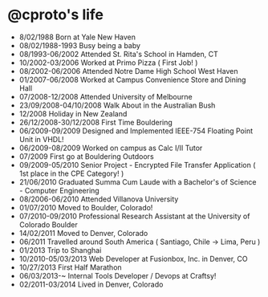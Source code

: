 @cproto's life
===============

- 8/02/1988 Born at Yale New Haven
- 08/02/1988-1993 Busy being a baby
- 08/1993-06/2002 Attended St. Rita's School in Hamden, CT
- 10/2002-03/2006 Worked at Primo Pizza ( First Job! )
- 08/2002-06/2006 Attended Notre Dame High School West Haven
- 01/2007-06/2008 Worked at Campus Convenience Store and Dining Hall
- 07/2008-12/2008 Attended University of Melbourne
- 23/09/2008-04/10/2008 Walk About in the Australian Bush
- 12/2008 Holiday in New Zealand
- 26/12/2008-30/12/2008 First Time Bouldering
- 06/2009-09/2009 Designed and Implemented IEEE-754 Floating Point Unit in VHDL!
- 06/2009-08/2009 Worked on campus as Calc I/II Tutor
- 07/2009 First go at Bouldering Outdoors
- 09/2009-05/2010 Senior Project - Encrypted File Transfer Application ( 1st place in the CPE Category! )
- 21/06/2010 Graduated Summa Cum Laude with a Bachelor's of Science - Computer Engineering
- 08/2006-06/2010 Attended Villanova University
- 01/07/2010 Moved to Boulder, Colorado!
- 07/2010-09/2010 Professional Research Assistant at the University of Colorado Boulder
- 14/02/2011 Moved to Denver, Colorado
- 06/2011 Travelled around South America ( Santiago, Chile -> Lima, Peru )
- 01/2013 Trip to Shanghai
- 10/2010-05/03/2013 Web Developer at Fusionbox, Inc. in Denver, CO
- 10/27/2013 First Half Marathon
- 06/03/2013-~ Internal Tools Developer / Devops at Craftsy!
- 02/2011-03/2014 Lived in Denver, Colorado
